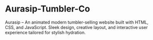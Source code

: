 # Aurasip-Tumbler-Co
Aurasip – An animated modern tumbler-selling website built with HTML, CSS, and JavaScript. Sleek design, creative layout, and interactive user experience tailored for stylish hydration.
